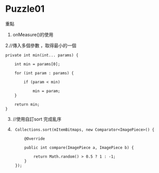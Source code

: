 # Puzzle01


重點

1. onMeasure()的使用


2.//傳入多個參數 ，取得最小的一個

    private int min(int... params) {
    
        int min = params[0];
        
        for (int param : params) {
        
            if (param < min)
            
                min = param;
        }
        
        return min;
    }
    
    
3. //使用自訂sort 完成亂序
4. 
        Collections.sort(mItemBitmaps, new Comparator<ImagePiece>() {

            @Override
            
            public int compare(ImagePiece a, ImagePiece b) {

                return Math.random() > 0.5 ? 1 : -1;
            }
        });
